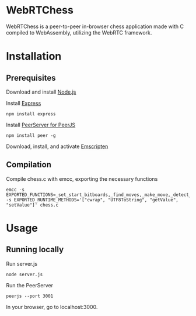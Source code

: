 # WebRTChess

WebRTChess is a peer-to-peer in-browser chess application made with C compiled to WebAssembly, utilizing the WebRTC framework.

# Installation
## Prerequisites
Download and install [Node.js](https://nodejs.org/en/download)  

Install [Express](https://expressjs.com/)            
```
npm install express
```
Install [PeerServer for PeerJS](https://peerjs.com/)
```
npm install peer -g
```
Download, install, and activate [Emscripten](https://emscripten.org/docs/getting_started/downloads.html)

## Compilation
Compile chess.c with emcc, exporting the necessary functions
```
emcc -s EXPORTED_FUNCTIONS=_set_start_bitboards,_find_moves,_make_move,_detect_pawn_promotion,_detect_checkmate -s EXPORTED_RUNTIME_METHODS='["cwrap", "UTF8ToString", "getValue", "setValue"]' chess.c
```

# Usage
## Running locally
Run server.js
```
node server.js
```
Run the PeerServer
```
peerjs --port 3001
```
In your browser, go to localhost:3000.